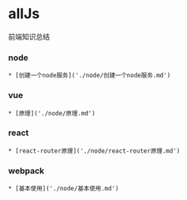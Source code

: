 # allJs
前端知识总结


### node

    * [创建一个node服务]('./node/创建一个node服务.md')

### vue

    * [原理]('./node/原理.md')

### react

    * [react-router原理]('./node/react-router原理.md')

### webpack

    * [基本使用]('./node/基本使用.md')
